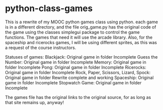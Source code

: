 # python-class-games
This is a rewrite of my MOOC python games class using python. each game is in a different directory, and the file orig_game.py has the original code of the game using the classes simplegui package to control the game functions. The games that need it will use the arcade library. Also, for the spaceship and ricerocks games, I will be using 
different sprites, as this was a request of the course instructors. 

Statuses of games: 
    Blackjack:
        Original game in folder
        Incomplete
    Guess the Number:
        Original game in folder
        Incomplete
    Memory:
        Original game in folder
        Incomplete
    Pong:
        Original game in folder
        Incomplete
    Ricerocks:
        Original game in folder
        Incomplete
    Rock, Paper, Scissors, Lizard, Spock:
        Original game in folder
        Rewrite complete and working
    Spaceship:
        Original game in folder
        Incomplete
    Stopwatch Game:
        Original game in folder
        Incomplete

The games file has the original links to the original source, for as long as that site remains up, anyway! 
